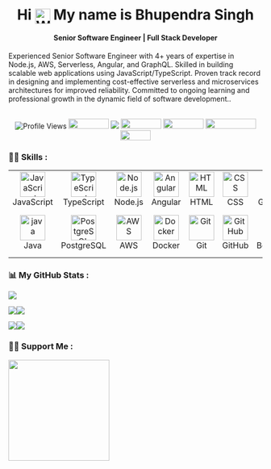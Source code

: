 <div align="center">

# Hi <img src="https://user-images.githubusercontent.com/18350557/176309783-0785949b-9127-417c-8b55-ab5a4333674e.gif" alt="Wave" width="30px" style="vertical-align: middle;"> My name is Bhupendra Singh
#### Senior Software Engineer | Full Stack Developer
<div align="left">
Experienced Senior Software Engineer with 4+ years of expertise in Node.js, AWS, Serverless, Angular, and GraphQL. Skilled in building scalable web applications using JavaScript/TypeScript. Proven track record in designing and implementing cost-effective serverless and microservices architectures for improved reliability. Committed to ongoing learning and professional growth in the dynamic field of software development..
</div></div><br>


<p align="center">   
<img src="https://vbr.wocr.tk/badge?page_id=Bhupi2508&color=00cf00" alt="Profile Views" />  <a href="http://bhupi2508.netlify.app/"><img src="https://img.shields.io/badge/portfolio-1A2C34?style=for-the-badge&logo=prettier&logoColor=F7BA3E" width="80" height="20" /></a>  <a href="mailto:bhupendrasingh.ec18@gmail.com"><img src="https://img.shields.io/badge/Email-me-red" /></a>  <a href="https://www.twitter.com/bhupi2508"><img src="https://img.shields.io/badge/Twitter-1DA1F2?style=for-the-badge&logo=twitter&logoColor=white" width="80" height="20" /></a>  <a href="https://www.linkedin.com/in/bhupi2508"><img src="https://img.shields.io/badge/LinkedIn-0077B5?style=for-the-badge&logo=linkedin&logoColor=white" width="80" height="20" /></a>  <a href="https://www.stackoverflow.com/users/11480540/bhupendra-singh"><img src="https://img.shields.io/badge/Stack Overflow-FE7A16?style=for-the-badge&logo=stack-overflow&logoColor=white" width="100" height="20" /></a>  <a href="https://www.github.com/bhupi2508"><img src="https://img.shields.io/badge/GitHub-100000?style=for-the-badge&logo=github&logoColor=white" width="60" height="20" /></a>  </p>


### 👨‍💻 Skills :

<table>  <tr>  <td align="center" width="96">  <img src="https://techstack-generator.vercel.app/js-icon.svg" alt="JavaScript" width="50" height="50" /><br> JavaScript </td>  <td align="center" width="96">  <img src="https://techstack-generator.vercel.app/ts-icon.svg" alt="TypeScript" width="50" height="50" /><br> TypeScript </td>  <td align="center" width="96">  <img src="https://skillicons.dev/icons?i=nodejs" alt="Node.js" width="50" height="50" /><br> Node.js </td>  <td align="center" width="96">  <img src="https://skillicons.dev/icons?i=angular" alt="Angular" width="50" height="50" /><br> Angular </td>  <td align="center" width="96">  <img src="https://skillicons.dev/icons?i=html" alt="HTML" width="50" height="50" /><br> HTML </td>  <td align="center" width="96">  <img src="https://skillicons.dev/icons?i=css" alt="CSS" width="50" height="50" /><br> CSS </td>  <td align="center" width="96">  <img src="https://techstack-generator.vercel.app/graphql-icon.svg" alt="GraphQL" width="50" height="50" /><br> GraphQL </td>  <td align="center" width="96">  <img src="https://techstack-generator.vercel.app/react-icon.svg" alt="React" width="50" height="50" /><br> React </td>  </tr>  <tr>  <td align="center" width="96">  <img src="https://techstack-generator.vercel.app/java-icon.svg" alt="java" width="50" height="50"><br> Java </td>  <td align="center" width="96">  <img src="https://skillicons.dev/icons?i=postgres" alt="PostgreSQL" width="50" height="50" /><br> PostgreSQL </td>  <td align="center" width="96">  <img src="https://techstack-generator.vercel.app/aws-icon.svg" alt="AWS" width="50" height="50" /><br> AWS </td>  <td align="center" width="96">  <img src="https://techstack-generator.vercel.app/docker-icon.svg" alt="Docker" width="50" height="50" /><br> Docker </td>  <td align="center" width="96">  <img src="https://skillicons.dev/icons?i=express" alt="Git" width="50" height="50" /><br> Git </td>  <td align="center" width="96">  <img src="https://techstack-generator.vercel.app/github-icon.svg" alt="GitHub" width="50" height="50" /><br> GitHub </td>  <td align="center" width="96">  <img src="https://skillicons.dev/icons?i=nestjs" alt="Bootstrap" width="50" height="50" /><br> Bootstrap </td>  <td align="center" width="96">  <img src="https://techstack-generator.vercel.app/restapi-icon.svg" alt="Rest API" width="50" height="50" /><br> Rest API </td>  </tr>  </table>



###  📊 My GitHub Stats :

<a href="http://www.github.com/bhupi2508"><img src="http://github-profile-summary-cards.vercel.app/api/cards/profile-details?username=Bhupi2508&theme=blue_green" /></a>

<a href="http://www.github.com/bhupi2508"><img src="http://github-profile-summary-cards.vercel.app/api/cards/repos-per-language?username=Bhupi2508&theme=blue_green" /><img src="http://github-profile-summary-cards.vercel.app/api/cards/most-commit-language?username=Bhupi2508&theme=blue_green" /></a>

<a href="http://www.github.com/bhupi2508"><img src="http://github-profile-summary-cards.vercel.app/api/cards/stats?username=Bhupi2508&theme=blue_green"/><img src="http://github-profile-summary-cards.vercel.app/api/cards/productive-time?username=Bhupi2508&theme=blue_green&utcOffset=8"/></a>

### 🙋‍♂️ Support Me :

<a href="https://www.buymeacoffee.com/bhupi2508"><img src="https://cdn.buymeacoffee.com/buttons/v2/default-yellow.png" width="200" /></a>
